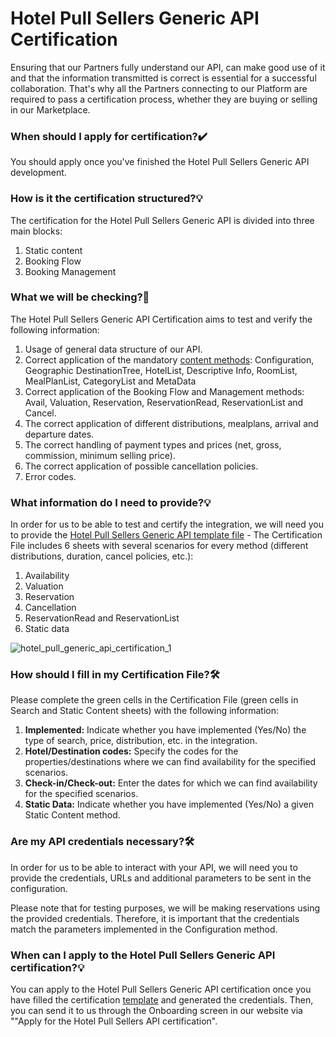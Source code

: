 ﻿---
sidebar_position: 1
---

# Hotel Pull Sellers Generic API Certification

Ensuring that our Partners fully understand our API, can make good use of it and that the information transmitted is correct is essential for a successful collaboration. That's why all the Partners connecting to our Platform are required to pass a certification process, whether they are buying or selling in our Marketplace.

### When should I apply for certification?✔️
You should apply once you've finished the Hotel Pull Sellers Generic API development.

### How is it the certification structured?💡
The certification for the Hotel Pull Sellers Generic API is divided into three main blocks:

1. Static content
1. Booking Flow 
1. Booking Management

### What we will be checking?🔎
The Hotel Pull Sellers Generic API Certification aims to test and verify the following information: 

1. Usage of general data structure of our API.
1. Correct application of the mandatory [content methods](/docs/apis/for-sellers/hotel-pull-sellers-api/content/overview): Configuration, Geographic DestinationTree, HotelList, Descriptive Info, RoomList, MealPlanList, CategoryList and MetaData
1. Correct application of the Booking Flow and Management methods: Avail, Valuation, Reservation, ReservationRead, ReservationList and Cancel.
1. The correct application of different distributions, mealplans, arrival and departure dates.
1. The correct handling of payment types and prices (net, gross, commission, minimum selling price).
1. The correct application of possible cancellation policies.
1. Error codes.

### What information do I need to provide?💡

In order for us to be able to test and certify the integration, we will need you to provide the [Hotel Pull Sellers Generic API template file](https://f.hubspotusercontent20.net/hubfs/2825176/Hotel%20Supplier%20API%20Certification%20Template%202021%20.xlsx) - The Certification File includes 6 sheets with several scenarios for every method (different distributions, duration, cancel policies, etc.):

1. Availability
1. Valuation
1. Reservation 
1. Cancellation
1. ReservationRead and ReservationList
1. Static data

![hotel_pull_generic_api_certification_1](https://storage.travelgate.com/kbase/hotel_pull_sellers_api_generic_certification_1.jpg)


### How should I fill in my Certification File?🛠️
Please complete the green cells in the Certification File (green cells in Search and Static Content sheets) with the following information:
1. **Implemented:** Indicate whether you have implemented (Yes/No) the type of search, price, distribution, etc. in the integration.
1. **Hotel/Destination codes:** Specify the codes for the properties/destinations where we can find availability for the specified scenarios.
1. **Check-in/Check-out:** Enter the dates for which we can find availability for the specified scenarios.
1. **Static Data:** Indicate whether you have implemented (Yes/No) a given Static Content method.
### Are my API credentials necessary?🛠️
In order for us to be able to interact with your API, we will need you to provide the credentials, URLs and additional parameters to be sent in the configuration.

Please note that for testing purposes, we will be making reservations using the provided credentials. Therefore, it is important that the credentials match the parameters implemented in the Configuration method.

### When can I apply to the Hotel Pull Sellers Generic API certification?💡
You can apply to the Hotel Pull Sellers Generic API certification once you have filled the certification [template](https://f.hubspotusercontent20.net/hubfs/2825176/Hotel%20Supplier%20API%20Certification%20Template%20.xlsx) and generated the credentials. Then, you can send it to us through the Onboarding screen in our website via ""Apply for the Hotel Pull Sellers API certification".